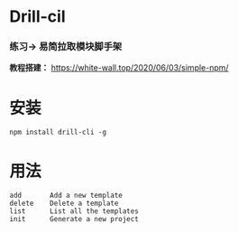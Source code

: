 # Drill-cil

### 练习-> 易简拉取模块脚手架
**教程搭建：** https://white-wall.top/2020/06/03/simple-npm/

# 安装

```
npm install drill-cli -g
```

# 用法

```
add       Add a new template
delete    Delete a template
list      List all the templates
init      Generate a new project
```
